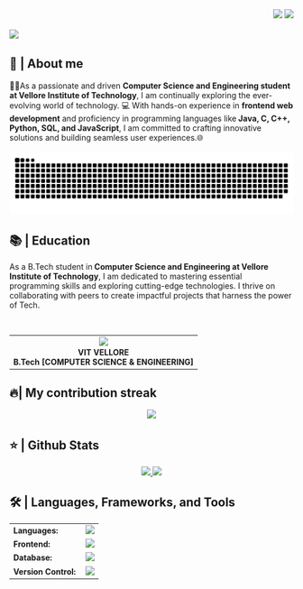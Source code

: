 <div align="right">
<a style="text-decoration: none" target="_blank"href="https://github.com/Abhijeettttttt">
<img src="https://visitor-badge.laobi.icu/badge?page_id=Abhijeettttttt.Abhijeettttttt&left_color=gray&right_color=blue&left_text=Total%20Coders%20Visited">
</a>  
<a style="text-decoration: none" target="_blank" href="https://www.linkedin.com/in/abhijeet-raj-84548b289/" >
<img width="80"src="https://img.shields.io/badge/-Connect-blue?style=flat&logo=Linkedin&logoColor=white">
</a>
</div>

<br>

<img src="https://readme-typing-svg.herokuapp.com/?font=Roboto&weight=900&size=40=true&vCenter=true&width=500&height=70&duration=4000&color=B3B3B3&lines=Hi+There!+👋;+I'm+Abhijeet+Raj!;" />

<h2>📖 | About me</h2> 
👨‍💻As a passionate and driven <b>Computer Science and Engineering student at Vellore Institute of Technology</b>, I am continually exploring the ever-evolving world of technology. 💻 With hands-on experience in <b>frontend web development</b> and proficiency in programming languages like<b> Java, C, C++, Python, SQL, and JavaScript</b>, I am committed to crafting innovative solutions and building seamless user experiences.🌐

<div align="center">
  <br>
  <img alt="snake eating my contributions" src="https://raw.githubusercontent.com/Abhijeettttttt/Abhijeettttttt/output/github-contribution-grid-snake.svg" />
  <br/>
</div>

<h2>📚 | Education</h2>
<p>As a B.Tech student in<b> Computer Science and Engineering at Vellore Institute of Technology</b>, I am dedicated to mastering essential programming skills and exploring cutting-edge technologies. I thrive on collaborating with peers to create impactful projects that harness the power of Tech.</p><br>

<div align="center">
  <table style="margin-left: auto; margin-right: auto;">
    <tr>
      <td align="center">
        <img src="https://github.com/user-attachments/assets/8e2e65e8-1bff-48ca-a5e3-ecea00f44bf5"/ width="200"><br>
        <strong>VIT VELLORE</strong><br><strong>B.Tech</strong><B> [COMPUTER SCIENCE & ENGINEERING]</B><br>
      </td>
    </tr>
  </table>
</div>

<h2>🔥| My contribution streak</h2>
<p align="center">
  <a href="https://github.com/DenverCoder1/github-readme-streak-stats">
    <img src="https://github-readme-streak-stats.herokuapp.com/?user=Abhijeettttttt#version3"/>
    
  </a>
</p>

<h2>⭐ | Github Stats </h2>

<div align="center">
<a href="https://github.com/Abhijeettttttt">
<img height="180em" src="https://github-readme-stats.vercel.app/api?username=Abhijeettttttt&show_icons=true&theme=default&include_all_commits=true&count_private=true"/>
<img height="180em" src="https://github-readme-stats.vercel.app/api/top-langs/?username=Abhijeettttttt&layout=compact&langs_count=7&theme=default"/></a>
</div>

<h2>🛠 | Languages, Frameworks, and Tools </h2>
<table>
    <tr>
        <td style="font-weight: bold; padding-right: 10px; vertical-align: center; border: none;">Languages:</td>
        <td><img height="40" src="https://skillicons.dev/icons?i=java,python,nodejs,c,cpp"/></td>
    </tr>
    <tr>
        <td style="font-weight: bold; padding-right: 10px; vertical-align: center;">Frontend:</td>
        <td><img height="40" src="https://skillicons.dev/icons?i=react,html,css,js"/></td>
    </tr>
    <tr>
      <td style="font-weight: bold; padding-right: 10px; vertical-align: center; border: none;">Database:</td>
        <td><img height="40" src="https://skillicons.dev/icons?i=mysql,mongodb"/></td>
    </tr>
    <tr>
        <td style="font-weight: bold; padding-right: 10px; vertical-align: center; border: none;">Version Control:</td>
        <td><img height="40" src="https://skillicons.dev/icons?i=github,vscode"/></td>
    </tr>
</table>


